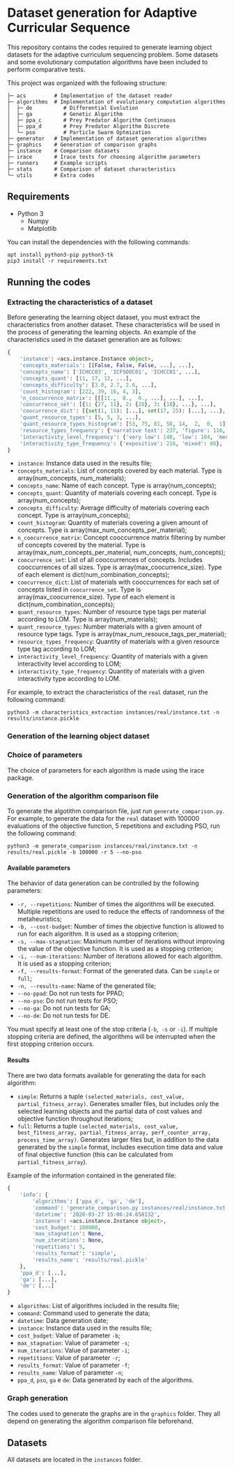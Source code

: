 Dataset generation for Adaptive Curricular Sequence
===================================================

This repository contains the codes required to generate learning object datasets for the adaptive curriculum sequencing problem. Some datasets and some evolutionary computation algorithms have been included to perform comparative tests.

This project was organized with the following structure:

```
├─ acs         # Implementation of the dataset reader
├─ algorithms  # Implementation of evolutionary computation algorithms
│  ├─ de          # Differential Evolution
│  ├─ ga          # Genetic Algorithm
│  ├─ ppa_c       # Prey Predator Algorithm Continuous
│  ├─ ppa_d       # Prey Predator Algorithm Discrete
│  └─ pso         # Particle Swarm Optmization
├─ generator   # Implementation of dataset generation algorithms
├─ graphics    # Generation of comparison graphs
├─ instance    # Comparison datasets
├─ irace       # Irace tests for choosing algorithm parameters
├─ runners     # Example scripts
├─ stats       # Comparison of dataset characteristics
└─ utils       # Extra codes
```

Requirements
------------

- Python 3
    - Numpy
    - Matplotlib

You can install the dependencies with the following commands:

```shell
apt install python3-pip python3-tk
pip3 install -r requirements.txt
```

Running the codes
-----------------

### Extracting the characteristics of a dataset

Before generating the learning object dataset, you must extract the characteristics from another dataset. These characteristics will be used in the process of generating the learning objects. An example of the characteristics used in the dataset generation are as follows:

```python
{
    'instance': <acs.instance.Instance object>,
    'concepts_materials': [[False, False, False, ...], ...],
    'concepts_name': ['ICHCC03', 'ICFSOOC01', 'ICHCC01', ...],
    'concepts_quant': [11, 17, 12, ...],
    'concepts_difficulty': [3.0, 2.7, 2.6, ...],
    'count_histogram': [222, 39, 16, 4, 3],
    'n_coocurrence_matrix': [[[11.,  0.,  0., ...], ...], ...],
    'coocurrence_set': [{1: {27, 11}, 2: {20}, 3: {18}, ...}, ...],
    'coocurrence_dict': [{set(1, 11): [...], set(17, 25): [...], ...}, ...],
    'quant_resource_types': [5, 5, 3, ...],
    'quant_resource_types_histogram': [53, 75, 81, 58, 14,  2,  0,  1],
    'resource_types_frequency': {'narrative text': 237, 'figure': 116, 'slide': 114, ...},
    'interactivity_level_frequency': {'very low': 140, 'low': 104, 'medium': 35, 'high': 5},
    'interactivity_type_frequency': {'expositive': 216, 'mixed': 68},
}
```

- `instance`: Instance data used in the results file;
- `concepts_materials`: List of concepts covered by each material. Type is array(num_concepts, num_materials);
- `concepts_name`: Name of each concept. Type is array(num_concepts);
- `concepts_quant`: Quantity of materials covering each concept. Type is array(num_concepts);
- `concepts_difficulty`: Average difficulty of materials covering each concept. Type is array(num_concepts);
- `count_histogram`: Quantity of materials covering a given amount of concepts. Type is array(max_num_concepts_per_material);
- `n_coocurrence_matrix`: Concept cooccurrence matrix filtering by number of concepts covered by the material. Type is array(max_num_concepts_per_material, num_concepts, num_concepts);
- `coocurrence_set`: List of all cooccurrences of concepts. Includes cooccurrences of all sizes. Type is array(max_coocurrence_size). Type of each element is dict(num_combination_concepts);
- `coocurrence_dict`: List of materials with cooccurrences for each set of concepts listed in `coocurrence_set`. Type is array(max_coocurrence_size). Type of each element is dict(num_combination_concepts);
- `quant_resource_types`: Number of resource type tags per material according to LOM. Type is array(num_materials);
- `quant_resource_types`: Number materials with a given amount of resource type tags. Type is array(max_num_resouce_tags_per_material);
- `resource_types_frequency`: Quantity of materials with a given resource type tag according to LOM;
- `interactivity_level_frequency`: Quantity of materials with a given interactivity level according to LOM;
- `interactivity_type_frequency`: Quantity of materials with a given interactivity type according to LOM.

For example, to extract the characteristics of the `real` dataset, run the following command:

```shell
python3 -m characteristics_extraction instances/real/instance.txt -n results/instance.pickle
```

### Generation of the learning object dataset



### Choice of parameters

The choice of parameters for each algorithm is made using the irace package.

### Generation of the algorithm comparison file

To generate the algotithm comparison file, just run `generate_comparison.py`. For example, to generate the data for the `real` dataset with 100000 evaluations of the objective function, 5 repetitions and excluding PSO, run the following command:

```shell
python3 -m generate_comparison instances/real/instance.txt -n results/real.pickle -b 100000 -r 5 --no-pso
```

#### Available parameters

The behavior of data generation can be controlled by the following parameters:

- `-r, --repetitions`: Number of times the algorithms will be executed. Multiple repetitions are used to reduce the effects of randomness of the metaheuristics;
- `-b, --cost-budget`: Number of times the objective function is allowed to run for each algorithm. It is used as a stopping criterion;
- `-s, --max-stagnation`: Maximum number of iterations without improving the value of the objective function. It is used as a stopping criterion;
- `-i, --num-iterations`: Number of iterations allowed for each algorithm. It is used as a stopping criterion;
- `-f, --results-format`: Format of the generated data. Can be `simple` or `full`;
- `-n, --results-name`: Name of the generated file;
- `--no-ppad`: Do not run tests for PPAD;
- `--no-pso`: Do not run tests for PSO;
- `--no-ga`: Do not run tests for GA;
- `--no-de`: Do not run tests for DE.

You must specify at least one of the stop criteria (`-b`,` -s` or `-i`). If multiple stopping criteria are defined, the algorithms will be interrupted when the first stopping criterion occurs.

#### Results

There are two data formats available for generating the data for each algorithm:

- `simple`: Returns a tuple `(selected_materials, cost_value, partial_fitness_array)`. Generates smaller files, but includes only the selected learning objects and the partial data of cost values and objective function throughout iterations;
- `full`: Returns a tuple `(selected_materials, cost_value, best_fitness_array, partial_fitness_array, perf_counter_array, process_time_array)`. Generates larger files but, in addition to the data generated by the `simple` format, includes execution time data and value of final objective function (this can be calculated from `partial_fitness_array`).

Example of the information contained in the generated file:

```python
{
    'info': {
        'algorithms': ['ppa_d', 'ga', 'de'],
        'command': 'generate_comparison.py instances/real/instance.txt -n results/real.pickle -b 10 --no-pso',
        'datetime': '2020-03-27 15:06:24.658132',
        'instance': <acs.instance.Instance object>,
        'cost_budget': 100000,
        'max_stagnation': None,
        'num_iterations': None,
        'repetitions': 5,
        'results_format': 'simple',
        'results_name': 'results/real.pickle'
    },
    'ppa_d': [...],
    'ga': [...],
    'de': [...]
}
```

- `algorithms`: List of algorithms included in the results file;
- `command`: Command used to generate the data;
- `datetime`: Data generation date;
- `instance`: Instance data used in the results file;
- `cost_budget`: Value of parameter `-b`;
- `max_stagnation`: Value of parameter `-s`;
- `num_iterations`: Value of parameter `-i`;
- `repetitions`: Value of parameter `-r`;
- `results_format`: Value of parameter `-f`;
- `results_name`: Value of parameter `-n`;
- `ppa_d`, `pso`, `ga` e `de`: Data generated by each of the algorithms.


### Graph generation

The codes used to generate the graphs are in the `graphics` folder. They all depend on generating the algorithm comparison file beforehand.

Datasets
--------

All datasets are located in the `instances` folder.
